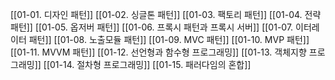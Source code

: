 [[01-01. 디자인 패턴]]
[[01-02. 싱글톤 패턴]]
[[01-03. 팩토리 패턴]]
[[01-04. 전략 패턴]]
[[01-05. 옵저버 패턴]]
[[01-06. 프록시 패턴과 프록시 서버]]
[[01-07. 이터레이터 패턴]]
[[01-08. 노출모듈 패턴]]
[[01-09. MVC 패턴]]
[[01-10. MVP 패턴]]
[[01-11. MVVM 패턴]]
[[01-12. 선언형과 함수형 프로그래밍]]
[[01-13. 객체지향 프로그래밍]]
[[01-14. 절차형 프로그래밍]]
[[01-15. 패러다임의 혼합]]